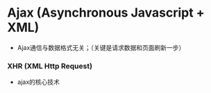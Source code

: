 # Ajax (Asynchronous Javascript + XML)

* Ajax通信与数据格式无关；（关键是请求数据和页面刷新一步）

### XHR (XML Http Request)
* ajax的核心技术



